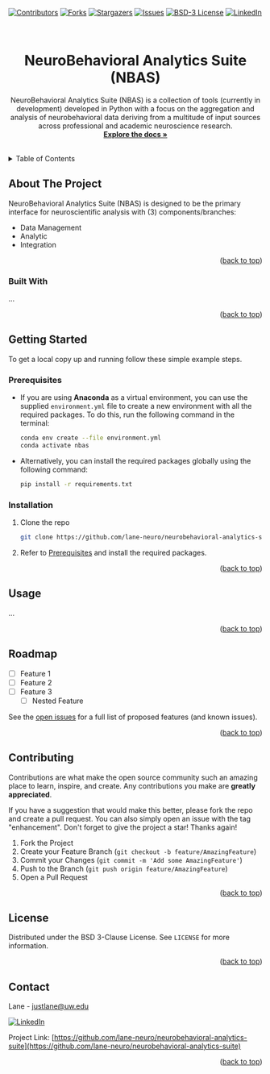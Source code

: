 <a name="readme-top"></a>

<!-- PROJECT SHIELDS -->
<!--
*** I'm using markdown "reference style" links for readability.
*** Reference links are enclosed in brackets [ ] instead of parentheses ( ).
*** See the bottom of this document for the declaration of the reference variables
*** for contributors-url, forks-url, etc. This is an optional, concise syntax you may use.
*** https://www.markdownguide.org/basic-syntax/#reference-style-links
-->
[![Contributors][contributors-shield]][contributors-url]
[![Forks][forks-shield]][forks-url]
[![Stargazers][stars-shield]][stars-url]
[![Issues][issues-shield]][issues-url]
[![BSD-3 License][license-shield]][license-url]
[![LinkedIn][linkedin-shield]][linkedin-url]

<!-- PROJECT LOGO -->
<br />
<div align="center"> 
<!--
  <a href="https://github.com/lane-neuro/neurobehavioral-analytics-suite">
    <img src="images/logo.png" alt="Logo" width="80" height="80">
  </a>
-->

# NeuroBehavioral Analytics Suite (NBAS)

  <p align="center">
    NeuroBehavioral Analytics Suite (NBAS) is a collection of tools (currently in development) developed in Python with a focus on the aggregation and analysis of neurobehavioral data deriving from a multitude of input sources across professional and academic neuroscience research.
    <br />
    <a href="https://github.com/lane-neuro/neurobehavioral-analytics-suite"><strong>Explore the docs »</strong></a>
    <br />
    <br />
    <!-- <a href="https://github.com/lane-neuro/neurobehavioral-analytics-suite">View Demo</a>
    ·
    <a href="https://github.com/lane-neuro/neurobehavioral-analytics-suite/issues/new?labels=bug&template=bug-report---.md">Report Bug</a>
    ·
    <a href="https://github.com/lane-neuro/neurobehavioral-analytics-suite/issues/new?labels=enhancement&template=feature-request---.md">Request Feature</a>
    -->
  </p>
</div>



<!-- TABLE OF CONTENTS -->
<details>
  <summary>Table of Contents</summary>
  <ol>
    <li>
      <a href="#about-the-project">About The Project</a>
      <ul>
        <li><a href="#built-with">Built With</a></li>
      </ul>
    </li>
    <li>
      <a href="#getting-started">Getting Started</a>
      <ul>
        <li><a href="#prerequisites">Prerequisites</a></li>
        <li><a href="#installation">Installation</a></li>
      </ul>
    </li>
    <li><a href="#usage">Usage</a></li>
    <li><a href="#roadmap">Roadmap</a></li>
    <li><a href="#contributing">Contributing</a></li>
    <li><a href="#license">License</a></li>
    <li><a href="#contact">Contact</a></li>
    <!-- <li><a href="#acknowledgments">Acknowledgments</a></li> -->
  </ol>
</details>



<!-- ABOUT THE PROJECT -->
## About The Project
NeuroBehavioral Analytics Suite (NBAS) is designed to be the primary interface for neuroscientific analysis with (3) components/branches:
* Data Management
* Analytic
* Integration

<!-- [![Product Name Screen Shot][product-screenshot]](https://example.com) -->

<p align="right">(<a href="#readme-top">back to top</a>)</p>



### Built With
...
<!--
* [![Next][Next.js]][Next-url]
* [![React][React.js]][React-url]
* [![Vue][Vue.js]][Vue-url]
* [![Angular][Angular.io]][Angular-url]
* [![Svelte][Svelte.dev]][Svelte-url]
* [![Laravel][Laravel.com]][Laravel-url]
* [![Bootstrap][Bootstrap.com]][Bootstrap-url]
* [![JQuery][JQuery.com]][JQuery-url]
-->

<p align="right">(<a href="#readme-top">back to top</a>)</p>



<!-- GETTING STARTED -->
## Getting Started

To get a local copy up and running follow these simple example steps.

### Prerequisites
* If you are using <b>Anaconda</b> as a virtual environment, you can use the supplied `environment.yml` file to create a new environment with all the required packages. To do this, run the following command in the terminal:
    ```sh 
    conda env create --file environment.yml
    conda activate nbas
  ```
* Alternatively, you can install the required packages globally using the following command:
    ```sh
    pip install -r requirements.txt
  ```

### Installation
1. Clone the repo
   ```sh
   git clone https://github.com/lane-neuro/neurobehavioral-analytics-suite.git
   ```
2. Refer to <a href="#prerequisites">Prerequisites</a> and install the required packages.

<p align="right">(<a href="#readme-top">back to top</a>)</p>



<!-- USAGE EXAMPLES -->
## Usage
...


<p align="right">(<a href="#readme-top">back to top</a>)</p>



<!-- ROADMAP -->
## Roadmap

- [ ] Feature 1
- [ ] Feature 2
- [ ] Feature 3
    - [ ] Nested Feature

See the [open issues](https://github.com/lane-neuro/neurobehavioral-analytics-suite/issues) for a full list of proposed features (and known issues).

<p align="right">(<a href="#readme-top">back to top</a>)</p>



<!-- CONTRIBUTING -->
## Contributing

Contributions are what make the open source community such an amazing place to learn, inspire, and create. Any contributions you make are **greatly appreciated**.

If you have a suggestion that would make this better, please fork the repo and create a pull request. You can also simply open an issue with the tag "enhancement".
Don't forget to give the project a star! Thanks again!

1. Fork the Project
2. Create your Feature Branch (`git checkout -b feature/AmazingFeature`)
3. Commit your Changes (`git commit -m 'Add some AmazingFeature'`)
4. Push to the Branch (`git push origin feature/AmazingFeature`)
5. Open a Pull Request

<p align="right">(<a href="#readme-top">back to top</a>)</p>



<!-- LICENSE -->
## License

Distributed under the BSD 3-Clause License. See `LICENSE` for more information.

<p align="right">(<a href="#readme-top">back to top</a>)</p>



<!-- CONTACT -->
## Contact

Lane - justlane@uw.edu

[![LinkedIn][linkedin-shield]][linkedin-url]

Project Link: [https://github.com/lane-neuro/neurobehavioral-analytics-suite](https://github.com/lane-neuro/neurobehavioral-analytics-suite)

<p align="right">(<a href="#readme-top">back to top</a>)</p>



<!-- ACKNOWLEDGMENTS
## Acknowledgments

* []()
* []()
* []()

<p align="right">(<a href="#readme-top">back to top</a>)</p>
-->


<!-- MARKDOWN LINKS & IMAGES -->
<!-- https://www.markdownguide.org/basic-syntax/#reference-style-links -->
[contributors-shield]: https://img.shields.io/github/contributors/lane-neuro/neurobehavioral-analytics-suite.svg?style=for-the-badge
[contributors-url]: https://github.com/lane-neuro/neurobehavioral-analytics-suite/graphs/contributors
[forks-shield]: https://img.shields.io/github/forks/lane-neuro/neurobehavioral-analytics-suite.svg?style=for-the-badge
[forks-url]: https://github.com/lane-neuro/neurobehavioral-analytics-suite/network/members
[stars-shield]: https://img.shields.io/github/stars/lane-neuro/neurobehavioral-analytics-suite.svg?style=for-the-badge
[stars-url]: https://github.com/lane-neuro/neurobehavioral-analytics-suite/stargazers
[issues-shield]: https://img.shields.io/github/issues/lane-neuro/neurobehavioral-analytics-suite.svg?style=for-the-badge
[issues-url]: https://github.com/lane-neuro/neurobehavioral-analytics-suite/issues
[license-shield]: https://img.shields.io/github/license/lane-neuro/neurobehavioral-analytics-suite.svg?style=for-the-badge
[license-url]: https://github.com/lane-neuro/neurobehavioral-analytics-suite/blob/main/LICENSE
[linkedin-shield]: https://img.shields.io/badge/-LinkedIn-black.svg?style=for-the-badge&logo=linkedin&colorB=555
[linkedin-url]: https://linkedin.com/in/lane14
[product-screenshot]: images/screenshot.png
[Next.js]: https://img.shields.io/badge/next.js-000000?style=for-the-badge&logo=nextdotjs&logoColor=white
[Next-url]: https://nextjs.org/
[React.js]: https://img.shields.io/badge/React-20232A?style=for-the-badge&logo=react&logoColor=61DAFB
[React-url]: https://reactjs.org/
[Vue.js]: https://img.shields.io/badge/Vue.js-35495E?style=for-the-badge&logo=vuedotjs&logoColor=4FC08D
[Vue-url]: https://vuejs.org/
[Angular.io]: https://img.shields.io/badge/Angular-DD0031?style=for-the-badge&logo=angular&logoColor=white
[Angular-url]: https://angular.io/
[Svelte.dev]: https://img.shields.io/badge/Svelte-4A4A55?style=for-the-badge&logo=svelte&logoColor=FF3E00
[Svelte-url]: https://svelte.dev/
[Laravel.com]: https://img.shields.io/badge/Laravel-FF2D20?style=for-the-badge&logo=laravel&logoColor=white
[Laravel-url]: https://laravel.com
[Bootstrap.com]: https://img.shields.io/badge/Bootstrap-563D7C?style=for-the-badge&logo=bootstrap&logoColor=white
[Bootstrap-url]: https://getbootstrap.com
[JQuery.com]: https://img.shields.io/badge/jQuery-0769AD?style=for-the-badge&logo=jquery&logoColor=white
[JQuery-url]: https://jquery.com 
